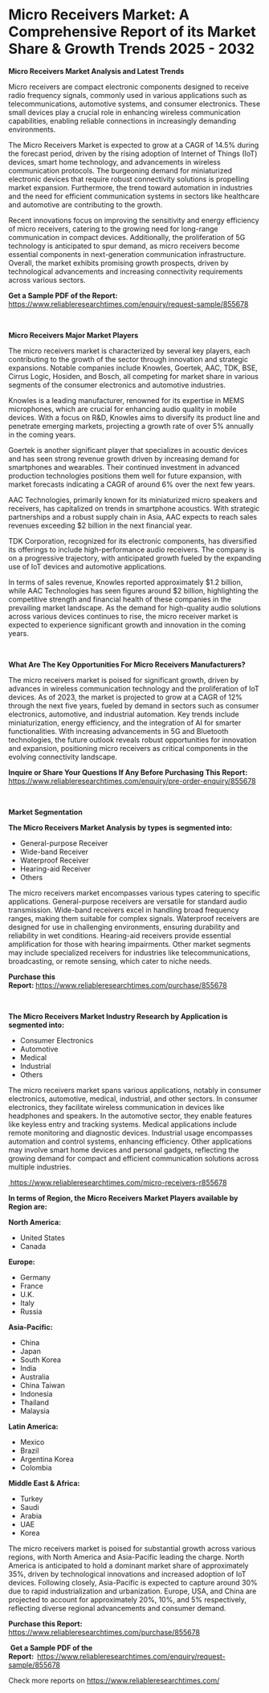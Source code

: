 <p><h1>Micro Receivers Market: A Comprehensive Report of its Market Share & Growth Trends 2025 - 2032</h1></p><p><strong>Micro Receivers Market Analysis and Latest Trends</strong></p>
<p><p>Micro receivers are compact electronic components designed to receive radio frequency signals, commonly used in various applications such as telecommunications, automotive systems, and consumer electronics. These small devices play a crucial role in enhancing wireless communication capabilities, enabling reliable connections in increasingly demanding environments.</p><p>The Micro Receivers Market is expected to grow at a CAGR of 14.5% during the forecast period, driven by the rising adoption of Internet of Things (IoT) devices, smart home technology, and advancements in wireless communication protocols. The burgeoning demand for miniaturized electronic devices that require robust connectivity solutions is propelling market expansion. Furthermore, the trend toward automation in industries and the need for efficient communication systems in sectors like healthcare and automotive are contributing to the growth.</p><p>Recent innovations focus on improving the sensitivity and energy efficiency of micro receivers, catering to the growing need for long-range communication in compact devices. Additionally, the proliferation of 5G technology is anticipated to spur demand, as micro receivers become essential components in next-generation communication infrastructure. Overall, the market exhibits promising growth prospects, driven by technological advancements and increasing connectivity requirements across various sectors.</p></p>
<p><strong>Get a Sample PDF of the Report:&nbsp;</strong> <a href="https://www.reliableresearchtimes.com/enquiry/request-sample/855678?utm_campaign=2315&utm_medium=2&utm_source=Github&utm_content=ia&utm_term=10022025&utm_id=micro-receivers">https://www.reliableresearchtimes.com/enquiry/request-sample/855678</a></p>
<p>&nbsp;</p>
<p><strong>Micro Receivers Major Market Players</strong></p>
<p><p>The micro receivers market is characterized by several key players, each contributing to the growth of the sector through innovation and strategic expansions. Notable companies include Knowles, Goertek, AAC, TDK, BSE, Cirrus Logic, Hosiden, and Bosch, all competing for market share in various segments of the consumer electronics and automotive industries.</p><p>Knowles is a leading manufacturer, renowned for its expertise in MEMS microphones, which are crucial for enhancing audio quality in mobile devices. With a focus on R&D, Knowles aims to diversify its product line and penetrate emerging markets, projecting a growth rate of over 5% annually in the coming years.</p><p>Goertek is another significant player that specializes in acoustic devices and has seen strong revenue growth driven by increasing demand for smartphones and wearables. Their continued investment in advanced production technologies positions them well for future expansion, with market forecasts indicating a CAGR of around 6% over the next few years.</p><p>AAC Technologies, primarily known for its miniaturized micro speakers and receivers, has capitalized on trends in smartphone acoustics. With strategic partnerships and a robust supply chain in Asia, AAC expects to reach sales revenues exceeding $2 billion in the next financial year.</p><p>TDK Corporation, recognized for its electronic components, has diversified its offerings to include high-performance audio receivers. The company is on a progressive trajectory, with anticipated growth fueled by the expanding use of IoT devices and automotive applications.</p><p>In terms of sales revenue, Knowles reported approximately $1.2 billion, while AAC Technologies has seen figures around $2 billion, highlighting the competitive strength and financial health of these companies in the prevailing market landscape. As the demand for high-quality audio solutions across various devices continues to rise, the micro receiver market is expected to experience significant growth and innovation in the coming years.</p></p>
<p>&nbsp;</p>
<p><strong>What Are The Key Opportunities For Micro Receivers Manufacturers?</strong></p>
<p><p>The micro receivers market is poised for significant growth, driven by advances in wireless communication technology and the proliferation of IoT devices. As of 2023, the market is projected to grow at a CAGR of 12% through the next five years, fueled by demand in sectors such as consumer electronics, automotive, and industrial automation. Key trends include miniaturization, energy efficiency, and the integration of AI for smarter functionalities. With increasing advancements in 5G and Bluetooth technologies, the future outlook reveals robust opportunities for innovation and expansion, positioning micro receivers as critical components in the evolving connectivity landscape.</p></p>
<p><strong>Inquire or Share Your Questions If Any Before Purchasing This Report:</strong> <a href="https://www.reliableresearchtimes.com/enquiry/pre-order-enquiry/855678?utm_campaign=2315&utm_medium=2&utm_source=Github&utm_content=ia&utm_term=10022025&utm_id=micro-receivers">https://www.reliableresearchtimes.com/enquiry/pre-order-enquiry/855678</a></p>
<p>&nbsp;</p>
<p><strong>Market Segmentation</strong></p>
<p><strong>The Micro Receivers Market Analysis by types is segmented into:</strong></p>
<p><ul><li>General-purpose Receiver</li><li>Wide-band Receiver</li><li>Waterproof Receiver</li><li>Hearing-aid Receiver</li><li>Others</li></ul></p>
<p><p>The micro receivers market encompasses various types catering to specific applications. General-purpose receivers are versatile for standard audio transmission. Wide-band receivers excel in handling broad frequency ranges, making them suitable for complex signals. Waterproof receivers are designed for use in challenging environments, ensuring durability and reliability in wet conditions. Hearing-aid receivers provide essential amplification for those with hearing impairments. Other market segments may include specialized receivers for industries like telecommunications, broadcasting, or remote sensing, which cater to niche needs.</p></p>
<p><strong>Purchase this Report:&nbsp;</strong><a href="https://www.reliableresearchtimes.com/purchase/855678?utm_campaign=2315&utm_medium=2&utm_source=Github&utm_content=ia&utm_term=10022025&utm_id=micro-receivers">https://www.reliableresearchtimes.com/purchase/855678</a></p>
<p>&nbsp;</p>
<p><strong>The Micro Receivers Market Industry Research by Application is segmented into:</strong></p>
<p><ul><li>Consumer Electronics</li><li>Automotive</li><li>Medical</li><li>Industrial</li><li>Others</li></ul></p>
<p><p>The micro receivers market spans various applications, notably in consumer electronics, automotive, medical, industrial, and other sectors. In consumer electronics, they facilitate wireless communication in devices like headphones and speakers. In the automotive sector, they enable features like keyless entry and tracking systems. Medical applications include remote monitoring and diagnostic devices. Industrial usage encompasses automation and control systems, enhancing efficiency. Other applications may involve smart home devices and personal gadgets, reflecting the growing demand for compact and efficient communication solutions across multiple industries.</p></p>
<p><a href="https://www.reliableresearchtimes.com/micro-receivers-r855678?utm_campaign=2315&utm_medium=2&utm_source=Github&utm_content=ia&utm_term=10022025&utm_id=micro-receivers">&nbsp;https://www.reliableresearchtimes.com/micro-receivers-r855678</a></p>
<p><strong>In terms of Region, the Micro Receivers Market Players available by Region are:</strong></p>
<p>
    <p> <strong> North America: </strong>
        <ul>
            <li>United States</li>
            <li>Canada</li>
        </ul>
        </p> 
    <p> <strong> Europe: </strong>
        <ul>
            <li>Germany</li>
            <li>France</li>
            <li>U.K.</li>
            <li>Italy</li>
            <li>Russia</li>
        </ul>
        </p> 
    <p> <strong> Asia-Pacific: </strong>
        <ul>
            <li>China</li>
            <li>Japan</li>
            <li>South Korea</li>
            <li>India</li>
            <li>Australia</li>
            <li>China Taiwan</li>
            <li>Indonesia</li>
            <li>Thailand</li>
            <li>Malaysia</li>
        </ul>
        </p> 
    <p> <strong> Latin America: </strong>
        <ul>
            <li>Mexico</li>
            <li>Brazil</li>
            <li>Argentina Korea</li>
            <li>Colombia</li>
        </ul>
        </p> 
    <p> <strong> Middle East & Africa: </strong>
        <ul>
            <li>Turkey</li>
            <li>Saudi</li>
            <li>Arabia</li>
            <li>UAE</li>
            <li>Korea</li>
        </ul>
    </p>
    </p>
<p><p>The micro receivers market is poised for substantial growth across various regions, with North America and Asia-Pacific leading the charge. North America is anticipated to hold a dominant market share of approximately 35%, driven by technological innovations and increased adoption of IoT devices. Following closely, Asia-Pacific is expected to capture around 30% due to rapid industrialization and urbanization. Europe, USA, and China are projected to account for approximately 20%, 10%, and 5% respectively, reflecting diverse regional advancements and consumer demand.</p></p>
<p><strong>Purchase this Report: </strong><a href="https://www.reliableresearchtimes.com/purchase/855678?utm_campaign=2315&utm_medium=2&utm_source=Github&utm_content=ia&utm_term=10022025&utm_id=micro-receivers">https://www.reliableresearchtimes.com/purchase/855678</a></p>
<p>&nbsp;<strong>Get a Sample PDF of the Report:&nbsp;&nbsp;</strong><a href="https://www.reliableresearchtimes.com/enquiry/request-sample/855678?utm_campaign=2315&utm_medium=2&utm_source=Github&utm_content=ia&utm_term=10022025&utm_id=micro-receivers">https://www.reliableresearchtimes.com/enquiry/request-sample/855678</a></p>
<p><strong></strong></p>
<p>Check more reports on <a href="https://www.reliableresearchtimes.com/?utm_campaign=2315&utm_medium=2&utm_source=Github&utm_content=ia&utm_term=10022025&utm_id=micro-receivers">https://www.reliableresearchtimes.com/</a></p>